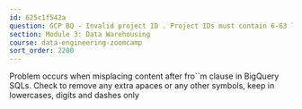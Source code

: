 ```yaml
---
id: 625c1f542a
question: GCP BQ - Invalid project ID . Project IDs must contain 6-63 lowercase letters, digits, or dashes. Some project
section: Module 3: Data Warehousing
course: data-engineering-zoomcamp
sort_order: 2200
---
```


Problem occurs when misplacing content after fro``m clause in BigQuery SQLs.
Check to remove any extra apaces or any other symbols, keep in lowercases, digits and dashes only

